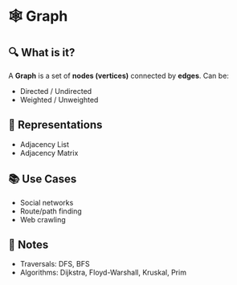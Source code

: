 # 🕸️ Graph

## 🔍 What is it?
A **Graph** is a set of **nodes (vertices)** connected by **edges**. Can be:
- Directed / Undirected
- Weighted / Unweighted

## 🧠 Representations
- Adjacency List
- Adjacency Matrix

## 📚 Use Cases
- Social networks
- Route/path finding
- Web crawling

## 📝 Notes
- Traversals: DFS, BFS
- Algorithms: Dijkstra, Floyd-Warshall, Kruskal, Prim
